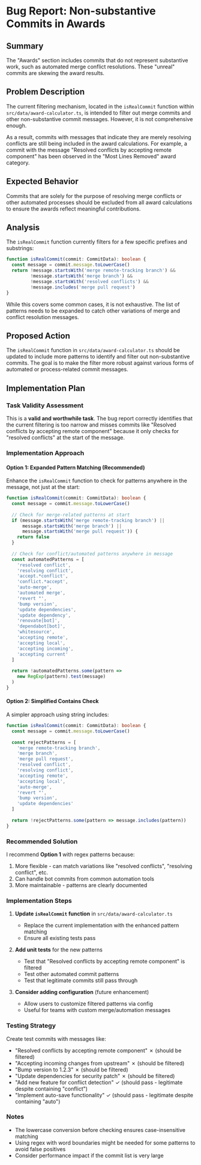 # Bug Report: Non-substantive Commits in Awards

## Summary

The "Awards" section includes commits that do not represent substantive work, such as automated merge conflict resolutions. These "unreal" commits are skewing the award results.

## Problem Description

The current filtering mechanism, located in the `isRealCommit` function within `src/data/award-calculator.ts`, is intended to filter out merge commits and other non-substantive commit messages. However, it is not comprehensive enough.

As a result, commits with messages that indicate they are merely resolving conflicts are still being included in the award calculations. For example, a commit with the message "Resolved conflicts by accepting remote component" has been observed in the "Most Lines Removed" award category.

## Expected Behavior

Commits that are solely for the purpose of resolving merge conflicts or other automated processes should be excluded from all award calculations to ensure the awards reflect meaningful contributions.

## Analysis

The `isRealCommit` function currently filters for a few specific prefixes and substrings:

```typescript
function isRealCommit(commit: CommitData): boolean {
  const message = commit.message.toLowerCase()
  return !message.startsWith('merge remote-tracking branch') && 
         !message.startsWith('merge branch') &&
         !message.startsWith('resolved conflicts') &&
         !message.includes('merge pull request')
}
```

While this covers some common cases, it is not exhaustive. The list of patterns needs to be expanded to catch other variations of merge and conflict resolution messages.

## Proposed Action

The `isRealCommit` function in `src/data/award-calculator.ts` should be updated to include more patterns to identify and filter out non-substantive commits. The goal is to make the filter more robust against various forms of automated or process-related commit messages.

## Implementation Plan

### Task Validity Assessment
This is a **valid and worthwhile task**. The bug report correctly identifies that the current filtering is too narrow and misses commits like "Resolved conflicts by accepting remote component" because it only checks for "resolved conflicts" at the start of the message.

### Implementation Approach

#### Option 1: Expanded Pattern Matching (Recommended)
Enhance the `isRealCommit` function to check for patterns anywhere in the message, not just at the start:

```typescript
function isRealCommit(commit: CommitData): boolean {
  const message = commit.message.toLowerCase()
  
  // Check for merge-related patterns at start
  if (message.startsWith('merge remote-tracking branch') ||
      message.startsWith('merge branch') ||
      message.startsWith('merge pull request')) {
    return false
  }
  
  // Check for conflict/automated patterns anywhere in message
  const automatedPatterns = [
    'resolved conflict',
    'resolving conflict',
    'accept.*conflict',
    'conflict.*accept',
    'auto-merge',
    'automated merge',
    'revert "',
    'bump version',
    'update dependencies',
    'update dependency',
    'renovate[bot]',
    'dependabot[bot]',
    'whitesource',
    'accepting remote',
    'accepting local',
    'accepting incoming',
    'accepting current'
  ]
  
  return !automatedPatterns.some(pattern => 
    new RegExp(pattern).test(message)
  )
}
```

#### Option 2: Simplified Contains Check
A simpler approach using string includes:

```typescript
function isRealCommit(commit: CommitData): boolean {
  const message = commit.message.toLowerCase()
  
  const rejectPatterns = [
    'merge remote-tracking branch',
    'merge branch',
    'merge pull request',
    'resolved conflict',
    'resolving conflict',
    'accepting remote',
    'accepting local',
    'auto-merge',
    'revert "',
    'bump version',
    'update dependencies'
  ]
  
  return !rejectPatterns.some(pattern => message.includes(pattern))
}
```

### Recommended Solution
I recommend **Option 1** with regex patterns because:
1. More flexible - can match variations like "resolved conflicts", "resolving conflict", etc.
2. Can handle bot commits from common automation tools
3. More maintainable - patterns are clearly documented

### Implementation Steps

1. **Update `isRealCommit` function** in `src/data/award-calculator.ts`
   - Replace the current implementation with the enhanced pattern matching
   - Ensure all existing tests pass
   
2. **Add unit tests** for the new patterns
   - Test that "Resolved conflicts by accepting remote component" is filtered
   - Test other automated commit patterns
   - Test that legitimate commits still pass through
   
3. **Consider adding configuration** (future enhancement)
   - Allow users to customize filtered patterns via config
   - Useful for teams with custom merge/automation messages

### Testing Strategy
Create test commits with messages like:
- "Resolved conflicts by accepting remote component" ✗ (should be filtered)
- "Accepting incoming changes from upstream" ✗ (should be filtered)  
- "Bump version to 1.2.3" ✗ (should be filtered)
- "Update dependencies for security patch" ✗ (should be filtered)
- "Add new feature for conflict detection" ✓ (should pass - legitimate despite containing "conflict")
- "Implement auto-save functionality" ✓ (should pass - legitimate despite containing "auto")

### Notes
- The lowercase conversion before checking ensures case-insensitive matching
- Using regex with word boundaries might be needed for some patterns to avoid false positives
- Consider performance impact if the commit list is very large
